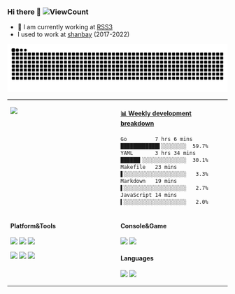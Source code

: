 ### Hi there 👋 ![ViewCount](https://views.whatilearened.today/views/github/sljeff/sljeff.svg)

- 🔭 I am currently working at [RSS3](https://rss3.io/)
- I used to work at [shanbay](https://www.shanbay.com) (2017-2022)

![github contribution grid snake animation](https://raw.githubusercontent.com/sljeff/sljeff/output/github-contribution-grid-snake.svg)

<table>
<tr>
<td valign="top" width="50%">

![](https://github-readme-stats-indol-eight.vercel.app/api?username=sljeff&theme=tokyonight&bg_color=30,e96443,904e95&title_color=fff&text_color=edacfc)

</td>
<td valign="top" width="50%">

<!-- waka-box start -->
#### <a href="https://gist.github.com/71273c536e134e0906f5d6a7f47795ca" target="_blank">📊 Weekly development breakdown</a>
```text
Go         7 hrs 6 mins   ████████████▌░░░░░░░░  59.7%
YAML       3 hrs 34 mins  ██████▎░░░░░░░░░░░░░░  30.1%
Makefile   23 mins        ▋░░░░░░░░░░░░░░░░░░░░   3.3%
Markdown   19 mins        ▌░░░░░░░░░░░░░░░░░░░░   2.7%
JavaScript 14 mins        ▍░░░░░░░░░░░░░░░░░░░░   2.0%
```
<!-- waka-box end -->

</td>
</tr>

<tr>
<td valign="top" width="50%">

#### Platform&Tools

[![](https://img.shields.io/badge/macOS-Monterey-d0d1d4?style=for-the-badge&logo=Apple)](https://www.apple.com/macos/monterey/)
[![](https://img.shields.io/badge/Arch%20Linux-WSL-1793d1?style=for-the-badge&logo=ArchLinux)](https://github.com/yuk7/ArchWSL)
[![](https://img.shields.io/badge/Windows-11-2376bc?style=for-the-badge&logo=windows&logoColor=ffffff)](https://www.microsoft.com/windows/get-windows-11)

[![](https://img.shields.io/badge/-neovim-57A143?style=for-the-badge&logo=neovim&logoColor=ffffff)](https://neovim.io/)
[![](https://img.shields.io/badge/-kubernetes-326CE5?style=for-the-badge&logo=kubernetes&logoColor=ffffff)](https://kubernetes.io/)
[![](https://img.shields.io/badge/-Docker-2496ED?style=for-the-badge&logo=docker&logoColor=ffffff)](https://www.docker.com/)

</td>
<td valign="top" width="50%">

#### Console&Game

[![](https://img.shields.io/badge/-PlayStation%205-eeeeee?style=for-the-badge&logo=playstation5&logoColor=000000)](https://psnine.com/psnid/sljeff)
[![](https://img.shields.io/badge/Steam-171a21?style=for-the-badge&logo=steam&logoColor=ffffff)](https://steamcommunity.com/id/kindjeff)

#### Languages

[![](https://img.shields.io/badge/-python-3776AB?style=for-the-badge&logo=python&logoColor=ffffff)](https://www.python.org/)
[![](https://img.shields.io/badge/-go-00ADD8?style=for-the-badge&logo=go&logoColor=ffffff)](https://golang.org/)

</td>
</tr>
</table>
